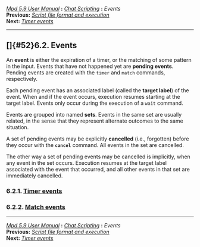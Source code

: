 [*Mpd 5.9 User Manual*](mpd.html) **:** [*Chat Scripting*](mpd50.html)
**:** *Events*\
**Previous:** [*Script file format and execution*](mpd51.html)\
**Next:** [*Timer events*](mpd53.html)

------------------------------------------------------------------------

## []{#52}6.2. Events

An **event** is either the expiration of a timer, or the matching of
some pattern in the input. Events that have not happened yet are
**pending events**. Pending events are created with the `timer` and
`match` commands, respectively.

Each pending event has an associated label (called the **target label**)
of the event. When and if the event occurs, execution resumes starting
at the target label. Events only occur during the execution of a `wait`
command.

Events are grouped into named **sets**. Events in the same set are
usually related, in the sense that they represent alternate outcomes to
the same situation.

A set of pending events may be explicitly **cancelled** (i.e.,
forgotten) before they occur with the **`cancel`** command. All events
in the set are cancelled.

The other way a set of pending events may be cancelled is implicitly,
when any event in the set occurs. Execution resumes at the target label
associated with the event that occurred, and all other events in that
set are immediately cancelled.

### 6.2.1. [Timer events](mpd53.html#53)

### 6.2.2. [Match events](mpd54.html#54)

------------------------------------------------------------------------

[*Mpd 5.9 User Manual*](mpd.html) **:** [*Chat Scripting*](mpd50.html)
**:** *Events*\
**Previous:** [*Script file format and execution*](mpd51.html)\
**Next:** [*Timer events*](mpd53.html)
